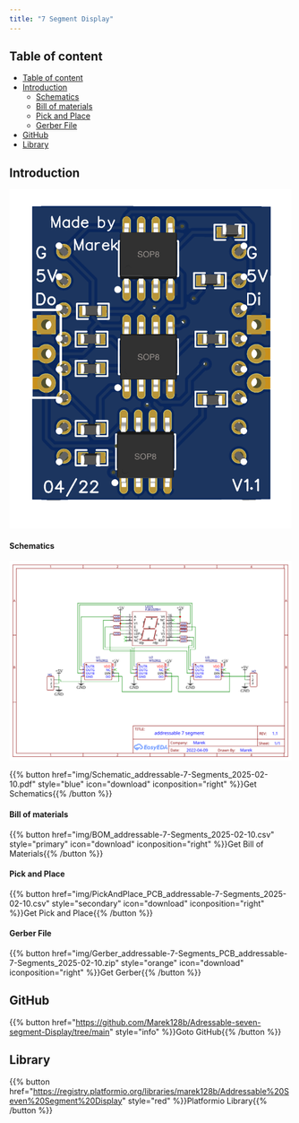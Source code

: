 ```yaml
---
title: "7 Segment Display"
---
```


## Table of content
<!-- TOC tocDepth:2..3 chapterDepth:2..6 --> 
- [Table of content](#table-of-content)
- [Introduction](#introduction)
    - [Schematics](#schematics)
    - [Bill of materials](#bill-of-materials)
    - [Pick and Place](#pick-and-place)
    - [Gerber File](#gerber-file)
- [GitHub](#github)
- [Library](#library)
<!-- /TOC -->


## Introduction
![image3d](img/7SegmentDisplay-v1.1-back-3d%20noGreen.png/)


#### Schematics
![image3d](img/Schematic_addressable-7-Segments_2025-02-10.svg)

{{% button href="img/Schematic_addressable-7-Segments_2025-02-10.pdf" style="blue" icon="download" iconposition="right" %}}Get Schematics{{% /button %}}

#### Bill of materials
{{% button href="img/BOM_addressable-7-Segments_2025-02-10.csv" style="primary" icon="download" iconposition="right" %}}Get Bill of Materials{{% /button %}}

#### Pick and Place
{{% button href="img/PickAndPlace_PCB_addressable-7-Segments_2025-02-10.csv" style="secondary" icon="download" iconposition="right" %}}Get Pick and Place{{% /button %}}

#### Gerber File
{{% button href="img/Gerber_addressable-7-Segments_PCB_addressable-7-Segments_2025-02-10.zip" style="orange" icon="download" iconposition="right" %}}Get Gerber{{% /button %}}

## GitHub 
{{% button href="https://github.com/Marek128b/Adressable-seven-segment-Display/tree/main" style="info" %}}Goto GitHub{{% /button %}}

## Library
{{% button href="https://registry.platformio.org/libraries/marek128b/Addressable%20Seven%20Segment%20Display" style="red" %}}Platformio Library{{% /button %}}

